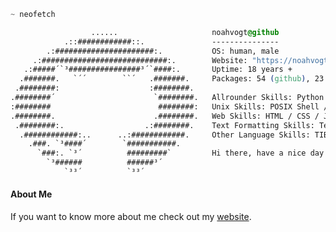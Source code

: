 ```css
~ neofetch

                  ......                     noahvogt@github
            .::############::.               ---------------
        .:######################:.           OS: human, male
     .:############################:.        Website: "https://noahvogt.com"
   .:#####´`³################³´`####:.       Uptime: 18 years +
  .#######.   `´´        ``´   .#######.     Packages: 54 (github), 23 (aur)
 .########:                    :########.
.########´                      `########.   Allrounder Skills: Python / Java / C / C++
:########                        ########:   Unix Skills: POSIX Shell / Bash / AWK / Regex
.########.                      .########.   Web Skills: HTML / CSS / JavaScript / PHP / SQL
 .########:.                  .:########.    Text Formatting Skills: TeX / roff
  .############:..      ..:############.     Other Language Skills: TIBasic / Batch
    .###. `³####´        `###########.
      `###:. `³´          #########`         Hi there, have a nice day :)
        `³######          ######³´
            `³³´          `³³´


```
#### About Me

If you want to know more about me check out my [website](https://noahvogt.com).

<!--
#### Current Status

- 🌱 I’m currently learning Android Development
- 🔭 I’m currently working on an [Android App](https://github.com/noahvogt/mini-project)
- 📫 How to reach me: [my contact page](https://noahvogt.com/contact) 
- ✨ Also check out my [articles](https://noahvogt.com/articles)


**noahvogt/noahvogt** is a ✨ _special_ ✨ repository because its `README.md` (this file) appears on your GitHub profile.

Here are some ideas to get you started:

- 🔭 I’m currently working on ...
- 🌱 I’m currently learning ..
- 👯 I’m looking to collaborate on ...
- 🤔 I’m looking for help with ...
- 💬 Ask me about ...
- 📫 How to reach me: ...
- 😄 Pronouns: ...
- ⚡ Fun fact: ...
-->
